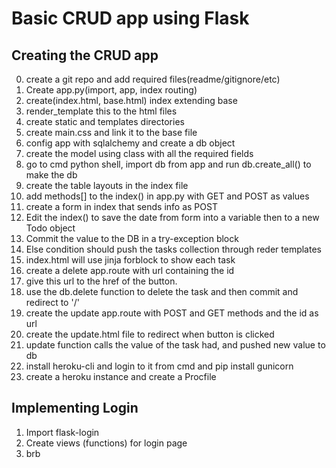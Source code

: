 # Basic CRUD app using Flask
## Creating the CRUD app 
0. create a git repo and add required files(readme/gitignore/etc)
1. Create app.py(import, app, index routing)
2. create(index.html, base.html) index extending base
3. render_template this to the html files
4. create static and templates directories
5. create main.css and link it to the base file
6. config app with sqlalchemy and create a db object
7. create the model using class with all the required fields 
8. go to cmd python shell, import db from app and run db.create_all() to make the db
9. create the table layouts in the index file
10. add methods[] to the index() in app.py with GET and POST as values
11. create a form in index that sends info as POST 
12. Edit the index() to save the date from form into a variable then to a new Todo object
13. Commit the value to the DB in a try-exception block
14. Else condition should push the tasks collection through reder templates
15. index.html will use jinja forblock to show each task 
16. create a delete app.route with url containing the id 
17. give this url to the href of the button.
18. use the db.delete function to delete the task and then commit and redirect to '/'
19. create the update app.route with POST and GET methods and the id as url
20. create the update.html file to redirect when button is clicked
21. update function calls the value of the task had, and pushed new value to db
22. install heroku-cli and login to it from cmd and pip install gunicorn
23. create a heroku instance and create a Procfile

## Implementing Login
1. Import flask-login
2. Create views (functions) for login page
3. brb
